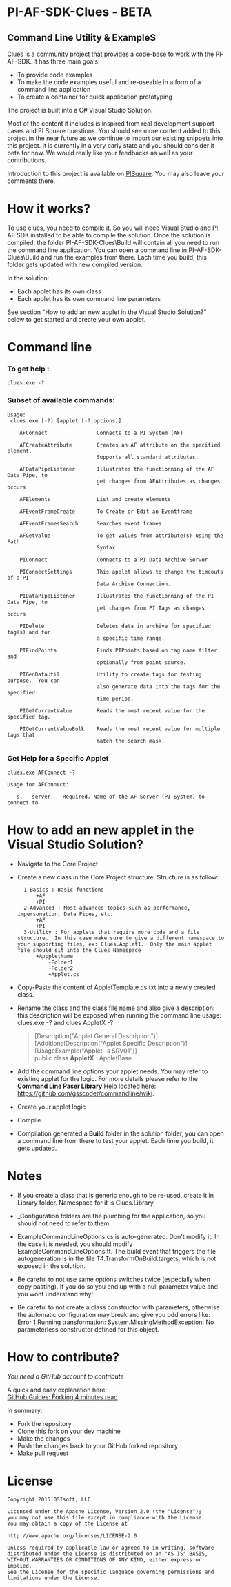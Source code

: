 # PI-AF-SDK-Clues - BETA
## **C**ommand **L**ine **U**tility & **E**xample**S**

Clues is a community project that provides a code-base to work with the PI-AF-SDK.  It has three main goals: 
* To provide code examples
* To make the code examples useful and re-useable in a form of a command line application
* To create a container for quick application prototyping

The project is built into a C# Visual Studio Solution.  

Most of the content it includes is inspired from real development support cases and PI Square questions. You should see more content added to this project in the near future as we continue to import our existing snippets into this project.  It is currently in a very early state and you should consider it beta for now.  We would really like your feedbacks as well as your contributions.

Introduction to this project is available on [PISquare](https://pisquare.osisoft.com/community/developers-club/blog/2015/11/25/introduction-to-pi-af-sdk-clues-community-project).  You may also leave your comments there.

# How it works?

To use clues, you need to compile it. So you will need Visual Studio and PI AF SDK installed to be able to compile the solution.
Once the solution is compiled, the folder PI-AF-SDK-Clues\Build will contain all you need to run the command line application. 
You can open a command line in PI-AF-SDK-Clues\Build and run the examples from there.  Each time you build, this folder gets updated with new compiled version.  

In the solution:
* Each applet has its own class
* Each applet has its own command line parameters

See section "How to add an new applet in the Visual Studio Solution?" below to get started and create your own applet.


# Command line

### To get help :  
`clues.exe -?`  
### Subset of available commands:  
	Usage:
	 clues.exe [-?] [applet [-?|options]]

		AFConnect                Connects to a PI System (AF)

		AFCreateAttribute        Creates an AF attribute on the specified element.
								 Supports all standard attributes.

		AFDataPipeListener       Illustrates the functionning of the AF Data Pipe, to
								 get changes from AFAttributes as changes occurs

		AFElements               List and create elements

		AFEventFrameCreate       To Create or Edit an Eventframe

		AFEventFramesSearch      Searches event frames

		AFGetValue               To get values from attribute(s) using the Path
								 Syntax

		PIConnect                Connects to a PI Data Archive Server

		PIConnectSettings        This applet allows to change the timeouts of a PI
								 Data Archive Connection.

		PIDataPipeListener       Illustrates the functionning of the PI Data Pipe, to
								 get changes from PI Tags as changes occurs

		PIDelete                 Deletes data in archive for specified tag(s) and for
								 a specific time range.

		PIFindPoints             Finds PIPoints based on tag name filter and
								 optionally from point source.

		PIGenDataUtil            Utility to create tags for testing purpose.  You can
								 also generate data into the tags for the specified
								 time period.

		PIGetCurrentValue        Reads the most recent value for the specified tag.

		PIGetCurrentValueBulk    Reads the most recent value for multiple tags that
								 match the search mask.


### Get Help for a Specific Applet
`clues.exe AFConnect -?`

	Usage for AFConnect:

	  -s, --server    Required. Name of the AF Server (PI System) to connect to

# How to add an new applet in the Visual Studio Solution?

* Navigate to the Core Project

* Create a new class in the Core Project structure. Structure is as follow:

	    1-Basics : Basic functions
	        +AF
	        +PI
	    2-Advanced : Most advanced topics such as performance, impersonation, Data Pipes, etc.
	        +AF
	        +PI
	    3-Utility : For applets that require more code and a file structure.  In this case make sure to give a different namespace to your supporting files, ex: Clues.Applet1.  Only the main applet file should sit into the Clues Namespace
	        +ApppletName
	            +Folder1
	            +Folder2
	            +Applet.cs

* Copy-Paste the content of AppletTemplate.cs.txt into a newly created class. 

* Rename the class and the class file name and also give a description: this description will be exposed when running the command line usage: clues.exe -?  and clues AppletX -?
    > [Description("Applet General Description")]  
    > [AdditionalDescription("Applet Specific Description")]  
    > [UsageExample("Applet -s SRV01")]  
    > public class **AppletX** : AppletBase

* Add the command line options your applet needs.  You may refer to existing applet for the logic.  For more details please refer to the **Command Line Paser Library** Help located here: https://github.com/gsscoder/commandline/wiki.

* Create your applet logic

* Compile

* Compilation generated a **Build** folder in the solution folder, you can open a command line from there to test your applet.  Each time you build, it gets updated.


# Notes

* If you create a class that is generic enough to be re-used, create it in Library folder.  Namespace for it is Clues.Library

* _Configuration folders are the plumbing for the application, so you should not need to refer to them.

* ExampleCommandLineOptions.cs is auto-generated. Don't modify it. In the case it is needed, you should modify ExampleCommandLineOptions.tt.  The build event that triggers the file autogeneration is in the file T4.TransformOnBuild.targets, which is not exposed in the solution.

* Be careful to not use same options switches twice (especially when copy pasting).  If you do so you end up with a null parameter value and you wont understand why!

* Be careful to not create a class constructor with parameters, otherwise the automatic configuration may break and give you odd errors like: Error	1	Running transformation: System.MissingMethodException: No parameterless constructor defined for this object.

# How to contribute?  
*You need a GitHub account to contribute*

A quick and easy explanation here:  
[GitHub Guides: Forking 4 minutes read](https://guides.github.com/activities/forking/)  

In summary:
* Fork the repository
* Clone this fork on your dev machine
* Make the changes
* Push the changes back to your GitHub forked repository
* Make pull request

# License

    Copyright 2015 OSIsoft, LLC
     
    Licensed under the Apache License, Version 2.0 (the "License");
    you may not use this file except in compliance with the License.
    You may obtain a copy of the License at
     
    http://www.apache.org/licenses/LICENSE-2.0
     
    Unless required by applicable law or agreed to in writing, software
    distributed under the License is distributed on an "AS IS" BASIS,
    WITHOUT WARRANTIES OR CONDITIONS OF ANY KIND, either express or implied.
    See the License for the specific language governing permissions and
    limitations under the License.
